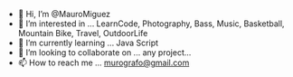- 👋 Hi, I’m @MauroMiguez
- 👀 I’m interested in ... LearnCode, Photography, Bass, Music, Basketball, Mountain Bike, Travel, OutdoorLife
- 🌱 I’m currently learning ... Java Script
- 💞️ I’m looking to collaborate on ... any project...
- 📫 How to reach me ... murografo@gmail.com

<!---
MauroMiguez/MauroMiguez is a ✨ special ✨ repository because its `README.md` (this file) appears on your GitHub profile.
You can click the Preview link to take a look at your changes.
--->
